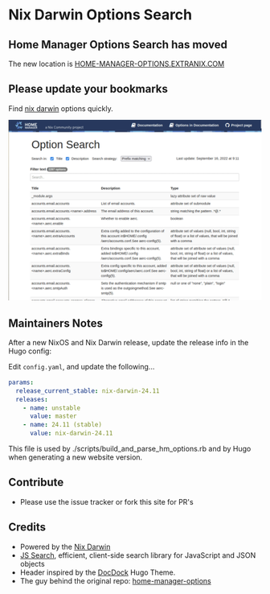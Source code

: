 # Nix Darwin Options Search

## Home Manager Options Search has moved

The new location is <a href="https://home-manager-options.extranix.com/">HOME-MANAGER-OPTIONS.EXTRANIX.COM</a>

## Please update your bookmarks

Find [nix darwin](https://github.com/nix-darwin/darwinpkgs) options quickly.

![](static/images/homemanageroptionsearch.gif)

## Maintainers Notes

After a new NixOS and Nix Darwin release, update the release info in the Hugo
config:

Edit `config.yaml`, and update the following...

```yaml
params:
  release_current_stable: nix-darwin-24.11
  releases:
    - name: unstable
      value: master
    - name: 24.11 (stable)
      value: nix-darwin-24.11
```

This file is used by ./scripts/build_and_parse_hm_options.rb and by Hugo when
generating a new website version.

## Contribute

- Please use the issue tracker or fork this site for PR's

## Credits

- Powered by the [Nix Darwin](https://nix-darwin.org/)
- [JS Search](https://github.com/bvaughn/js-search), efficient, client-side search library for JavaScript and JSON objects
- Header inspired by the [DocDock](https://docdock.vjeantet.fr/) Hugo Theme.
- The guy behind the original repo: [home-manager-options](https://github.com/mipmip)
